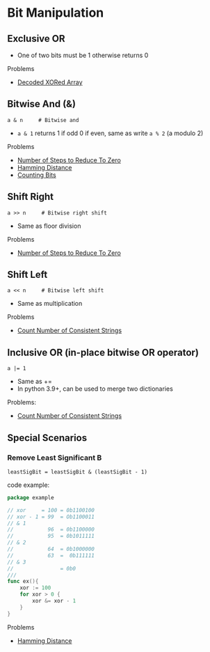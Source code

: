 # Bit Manipulation

## Exclusive OR

- One of two bits must be 1 otherwise returns 0

Problems
- [Decoded XORed Array](../leetcode/decodedXORedArray)

## Bitwise And (&)

```text
a & n     # Bitwise and
```
- ```a & 1``` returns 1 if odd 0 if even, same as write `a % 2` (a modulo 2)

Problems
- [Number of Steps to Reduce To Zero](../leetcode/numberofStepsToReduceToZero)
- [Hamming Distance](../leetcode/hammingDistance)
- [Counting Bits](../leetcode/countingBits)

## Shift Right

```text
a >> n     # Bitwise right shift
```
- Same as floor division

Problems
- [Number of Steps to Reduce To Zero](../leetcode/numberofStepsToReduceToZero)


## Shift Left

```text
a << n     # Bitwise left shift
```
- Same as multiplication

Problems
- [Count Number of Consistent Strings](../leetcode/countNumberOfConsistentStrings)


## Inclusive OR (in-place bitwise OR operator)

```text
a |= 1 
```

- Same as +=
- In python 3.9+, can be used to merge two dictionaries

Problems:
- [Count Number of Consistent Strings](../leetcode/countNumberOfConsistentStrings)

## Special Scenarios

### Remove Least Significant B

```text
leastSigBit = leastSigBit & (leastSigBit - 1)
```


code example: 

```go
package example

// xor     = 100 = 0b1100100
// xor - 1 = 99  = Ob1100011
// & 1
//           96  = 0b1100000
//           95  = 0b1011111
// & 2
//           64  = 0b1000000
//           63  =  0b111111
// & 3
//               = 0b0
///
func ex(){
	xor := 100
	for xor > 0 {
		xor &= xor - 1
	}
}
```

Problems
- [Hamming Distance](../leetcode/hammingDistance)

